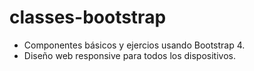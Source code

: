 # classes-bootstrap

- Componentes básicos y ejercios usando Bootstrap 4.
- Diseño web responsive para todos los dispositivos.
